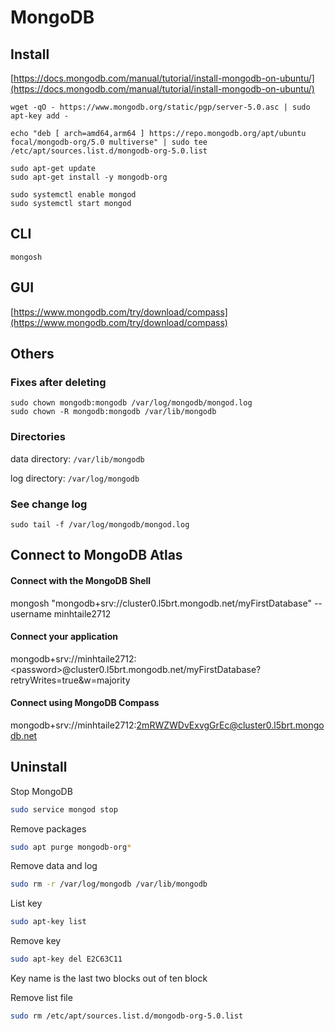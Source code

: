 # MongoDB

## Install

[https://docs.mongodb.com/manual/tutorial/install-mongodb-on-ubuntu/](https://docs.mongodb.com/manual/tutorial/install-mongodb-on-ubuntu/)

```
wget -qO - https://www.mongodb.org/static/pgp/server-5.0.asc | sudo apt-key add -
```

```
echo "deb [ arch=amd64,arm64 ] https://repo.mongodb.org/apt/ubuntu focal/mongodb-org/5.0 multiverse" | sudo tee /etc/apt/sources.list.d/mongodb-org-5.0.list
```

```
sudo apt-get update
sudo apt-get install -y mongodb-org
```

```
sudo systemctl enable mongod
sudo systemctl start mongod
```

## CLI

```
mongosh
```

## GUI

[https://www.mongodb.com/try/download/compass](https://www.mongodb.com/try/download/compass)

## Others

### Fixes after deleting

```
sudo chown mongodb:mongodb /var/log/mongodb/mongod.log
sudo chown -R mongodb:mongodb /var/lib/mongodb
```

### Directories

data directory: `/var/lib/mongodb`

log directory: `/var/log/mongodb`

### See change log

```
sudo tail -f /var/log/mongodb/mongod.log
```

## Connect to MongoDB Atlas

#### Connect with the MongoDB Shell

mongosh "mongodb+srv://cluster0.l5brt.mongodb.net/myFirstDatabase" --username minhtaile2712

#### Connect your application

mongodb+srv://minhtaile2712:\<password>@cluster0.l5brt.mongodb.net/myFirstDatabase?retryWrites=true\&w=majority

#### Connect using MongoDB Compass

mongodb+srv://minhtaile2712:2mRWZWDvExvgGrEc@cluster0.l5brt.mongodb.net

## Uninstall

Stop MongoDB

```bash
sudo service mongod stop
```

Remove packages

```bash
sudo apt purge mongodb-org*
```

Remove data and log

```bash
sudo rm -r /var/log/mongodb /var/lib/mongodb
```

List key

```bash
sudo apt-key list
```

Remove key

```bash
sudo apt-key del E2C63C11
```

Key name is the last two blocks out of ten block

Remove list file

```bash
sudo rm /etc/apt/sources.list.d/mongodb-org-5.0.list
```
